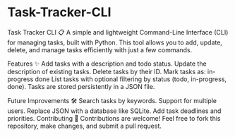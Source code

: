 # Task-Tracker-CLI
Task Tracker CLI 📋
A simple and lightweight Command-Line Interface (CLI) for managing tasks, built with Python. This tool allows you to add, update, delete, and manage tasks efficiently with just a few commands.

Features ✨
Add tasks with a description and todo status.
Update the description of existing tasks.
Delete tasks by their ID.
Mark tasks as:
in-progress
done
List tasks with optional filtering by status (todo, in-progress, done).
Tasks are stored persistently in a JSON file.


Future Improvements 🛠️
Search tasks by keywords.
Support for multiple users.
Replace JSON with a database like SQLite.
Add task deadlines and priorities.
Contributing 🤝
Contributions are welcome! Feel free to fork this repository, make changes, and submit a pull request.


